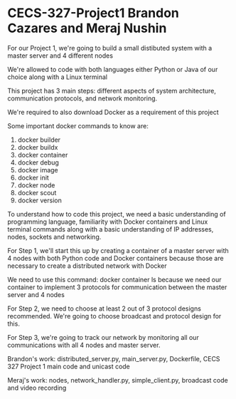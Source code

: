 # CECS-327-Project1 Brandon Cazares and Meraj Nushin 

For our Project 1, we're going to build a small distibuted system with a master server and 4 different nodes 

We're allowed to code with both languages either Python or Java of our choice along with a Linux terminal 

This project has 3 main steps: different aspects of system architecture, communication protocols, and network monitoring. 

We're required to also download Docker as a requirement of this project 

Some important docker commands to know are:
1. docker builder
2. docker buildx
3. docker container
4. docker debug
5. docker image
6. docker init
7. docker node
8. docker scout
9. docker version

To understand how to code this project, we need a basic understanding of programming language, familiarity with Docker containers and Linux terminal commands along with a basic understanding of IP addresses, nodes, sockets and networking. 

For Step 1, we'll start this up by creating a container of a master server with 4 nodes with both Python code and Docker containers because those are necessary to create a distributed network with Docker 

We need to use this command: docker container ls because we need our container to implement 3 protocols for communication between the master server and 4 nodes  

For Step 2, we need to choose at least 2 out of 3 protocol designs recommended. We're going to choose broadcast and protocol design for this. 

For Step 3, we're going to track our network by monitoring all our communications with all 4 nodes and master server. 

Brandon's work: 
distributed_server.py, main_server.py, Dockerfile, CECS 327 Project 1 main code and unicast code

Meraj's work:
nodes, network_handler.py, simple_client.py, broadcast code and video recording 
